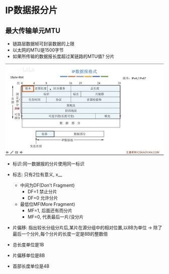 # IP数据报分片

## 最大传输单元MTU

- 链路层数据帧可封装数据的上限
- 以太网的MTU是1500字节
- 如果所传输的数据报长度超过某链路的MTU值? 分片

![IP数据报格式](./IP.png)

- 标识:同一数据报的分片使用同一标识
- 标志: 只有2位有意义, x__
  - 中间为DF(Don't Fragment)
    - DF=1 禁止分片
    - DF=0 允许分片
  - 最低位MF(More Fragment)
    - MF=1, 后面还有而分片
    - MF=0, 代表最后一片/没分片
- 片偏移: 指出较长分组分片后,某片在源分组中的相对位置,以8B为单位 -> 除了最后一个分片,每个分片的长度一定是8B的整数倍

- 总长度单位是1B
- 片偏移单位是8B
- 首部长度单位是4B
